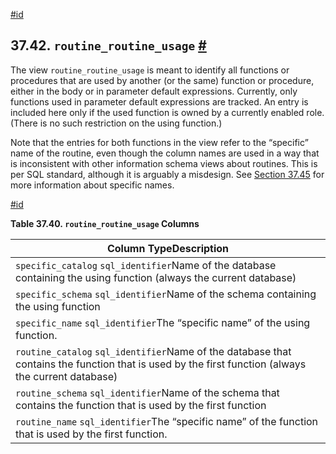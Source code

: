 [#id](#INFOSCHEMA-ROUTINE-ROUTINE-USAGE)

## 37.42. `routine_routine_usage` [#](#INFOSCHEMA-ROUTINE-ROUTINE-USAGE)

The view `routine_routine_usage` is meant to identify all functions or procedures that are used by another (or the same) function or procedure, either in the body or in parameter default expressions. Currently, only functions used in parameter default expressions are tracked. An entry is included here only if the used function is owned by a currently enabled role. (There is no such restriction on the using function.)

Note that the entries for both functions in the view refer to the “specific” name of the routine, even though the column names are used in a way that is inconsistent with other information schema views about routines. This is per SQL standard, although it is arguably a misdesign. See [Section 37.45](infoschema-routines) for more information about specific names.

[#id](#id-1.7.6.46.4)

**Table 37.40. `routine_routine_usage` Columns**

| Column TypeDescription                                                                                                                             |
| -------------------------------------------------------------------------------------------------------------------------------------------------- |
| `specific_catalog` `sql_identifier`Name of the database containing the using function (always the current database)                                |
| `specific_schema` `sql_identifier`Name of the schema containing the using function                                                                 |
| `specific_name` `sql_identifier`The “specific name” of the using function.                                                                         |
| `routine_catalog` `sql_identifier`Name of the database that contains the function that is used by the first function (always the current database) |
| `routine_schema` `sql_identifier`Name of the schema that contains the function that is used by the first function                                  |
| `routine_name` `sql_identifier`The “specific name” of the function that is used by the first function.                                             |